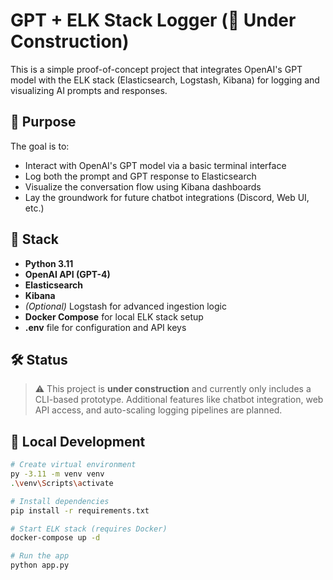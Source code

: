 # GPT + ELK Stack Logger (🚧 Under Construction)

This is a simple proof-of-concept project that integrates OpenAI's GPT model with the ELK stack (Elasticsearch, Logstash, Kibana) for logging and visualizing AI prompts and responses.

## 📌 Purpose

The goal is to:
- Interact with OpenAI's GPT model via a basic terminal interface
- Log both the prompt and GPT response to Elasticsearch
- Visualize the conversation flow using Kibana dashboards
- Lay the groundwork for future chatbot integrations (Discord, Web UI, etc.)

## 🧱 Stack

- **Python 3.11**
- **OpenAI API (GPT-4)**
- **Elasticsearch**
- **Kibana**
- *(Optional)* Logstash for advanced ingestion logic
- **Docker Compose** for local ELK stack setup
- **.env** file for configuration and API keys

## 🛠️ Status

> ⚠️ This project is **under construction** and currently only includes a CLI-based prototype. Additional features like chatbot integration, web API access, and auto-scaling logging pipelines are planned.

## 🔐 Local Development

```bash
# Create virtual environment
py -3.11 -m venv venv
.\venv\Scripts\activate

# Install dependencies
pip install -r requirements.txt

# Start ELK stack (requires Docker)
docker-compose up -d

# Run the app
python app.py
